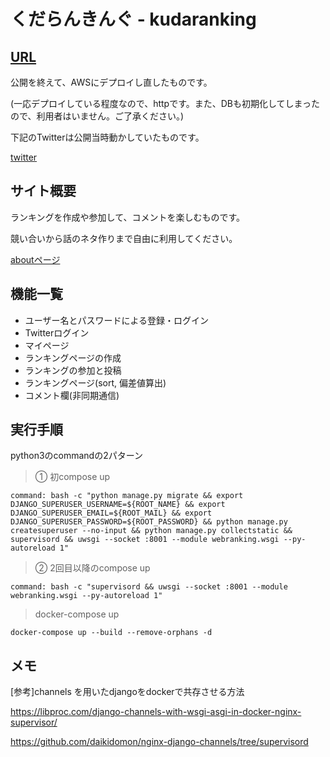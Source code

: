 # くだらんきんぐ - kudaranking

## [URL](http://18.180.121.0)

公開を終えて、AWSにデプロイし直したものです。

(一応デプロイしている程度なので、httpです。また、DBも初期化してしまったので、利用者はいません。ご了承ください。)

下記のTwitterは公開当時動かしていたものです。

[twitter](https://twitter.com/kudaranking) 

## サイト概要
ランキングを作成や参加して、コメントを楽しむものです。

競い合いから話のネタ作りまで自由に利用してください。

[aboutページ](http://52.192.6.119/aboutpage/) 

## 機能一覧
- ユーザー名とパスワードによる登録・ログイン
- Twitterログイン
- マイページ
- ランキングページの作成
- ランキングの参加と投稿
- ランキングページ(sort, 偏差値算出)
- コメント欄(非同期通信)

## 実行手順
python3のcommandの2パターン

> ① 初compose up

`command: bash -c "python manage.py migrate && export DJANGO_SUPERUSER_USERNAME=${ROOT_NAME} && export DJANGO_SUPERUSER_EMAIL=${ROOT_MAIL} && export DJANGO_SUPERUSER_PASSWORD=${ROOT_PASSWORD} && python manage.py createsuperuser --no-input && python manage.py collectstatic && supervisord && uwsgi --socket :8001 --module webranking.wsgi --py-autoreload 1"`

> ② 2回目以降のcompose up

`command: bash -c "supervisord && uwsgi --socket :8001 --module webranking.wsgi --py-autoreload 1"`

> docker-compose up

`docker-compose up --build --remove-orphans -d`


## メモ
[参考]channels を用いたdjangoをdockerで共存させる方法

https://libproc.com/django-channels-with-wsgi-asgi-in-docker-nginx-supervisor/

https://github.com/daikidomon/nginx-django-channels/tree/supervisord
